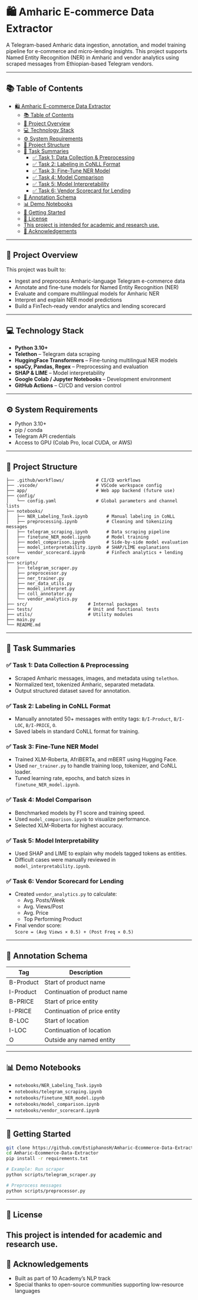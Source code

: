
# 🛍️ Amharic E-commerce Data Extractor

A Telegram-based Amharic data ingestion, annotation, and model training pipeline for e-commerce and micro-lending insights. This project supports Named Entity Recognition (NER) in Amharic and vendor analytics using scraped messages from Ethiopian-based Telegram vendors.

---

## 📚 Table of Contents

- [🛍️ Amharic E-commerce Data Extractor](#️-amharic-e-commerce-data-extractor)
  - [📚 Table of Contents](#-table-of-contents)
  - [📌 Project Overview](#-project-overview)
  - [💻 Technology Stack](#-technology-stack)
  - [⚙️ System Requirements](#️-system-requirements)
  - [📁 Project Structure](#-project-structure)
  - [🧠 Task Summaries](#-task-summaries)
    - [✅ Task 1: Data Collection \& Preprocessing](#-task-1-data-collection--preprocessing)
    - [✅ Task 2: Labeling in CoNLL Format](#-task-2-labeling-in-conll-format)
    - [✅ Task 3: Fine-Tune NER Model](#-task-3-fine-tune-ner-model)
    - [✅ Task 4: Model Comparison](#-task-4-model-comparison)
    - [✅ Task 5: Model Interpretability](#-task-5-model-interpretability)
    - [✅ Task 6: Vendor Scorecard for Lending](#-task-6-vendor-scorecard-for-lending)
  - [🔖 Annotation Schema](#-annotation-schema)
  - [📊 Demo Notebooks](#-demo-notebooks)
  - [🚀 Getting Started](#-getting-started)
  - [📌 License](#-license)
  - [This project is intended for academic and research use.](#this-project-is-intended-for-academic-and-research-use)
  - [🙌 Acknowledgements](#-acknowledgements)

---

## 📌 Project Overview

This project was built to:
- Ingest and preprocess Amharic-language Telegram e-commerce data
- Annotate and fine-tune models for Named Entity Recognition (NER)
- Evaluate and compare multilingual models for Amharic NER
- Interpret and explain NER model predictions
- Build a FinTech-ready vendor analytics and lending scorecard

---

## 💻 Technology Stack

- **Python 3.10+**
- **Telethon** – Telegram data scraping
- **HuggingFace Transformers** – Fine-tuning multilingual NER models
- **spaCy, Pandas, Regex** – Preprocessing and evaluation
- **SHAP & LIME** – Model interpretability
- **Google Colab / Jupyter Notebooks** – Development environment
- **GitHub Actions** – CI/CD and version control

---

## ⚙️ System Requirements

- Python 3.10+
- pip / conda
- Telegram API credentials
- Access to GPU (Colab Pro, local CUDA, or AWS)

---

## 📁 Project Structure

```
├── .github/workflows/            # CI/CD workflows
├── .vscode/                      # VSCode workspace config
├── app/                          # Web app backend (future use)
├── config/
│   └── config.yaml               # Global parameters and channel lists
├── notebooks/
│   ├── NER_Labeling_Task.ipynb       # Manual labeling in CoNLL
│   ├── preprocessing.ipynb           # Cleaning and tokenizing messages
│   ├── telegram_scraping.ipynb       # Data scraping pipeline
│   ├── finetune_NER_model.ipynb      # Model training
│   ├── model_comparison.ipynb        # Side-by-side model evaluation
│   ├── model_interpretability.ipynb  # SHAP/LIME explanations
│   └── vendor_scorecard.ipynb        # FinTech analytics + lending score
├── scripts/
│   ├── telegram_scraper.py
│   ├── preprocessor.py
│   ├── ner_trainer.py
│   ├── ner_data_utils.py
│   ├── model_interpret.py
│   ├── coll_annotator.py
│   └── vendor_analytics.py
├── src/                       # Internal packages
├── tests/                     # Unit and functional tests
├── utils/                     # Utility modules
├── main.py
└── README.md
```

---

## 🧠 Task Summaries

### ✅ Task 1: Data Collection & Preprocessing
- Scraped Amharic messages, images, and metadata using `telethon`.
- Normalized text, tokenized Amharic, separated metadata.
- Output structured dataset saved for annotation.

### ✅ Task 2: Labeling in CoNLL Format
- Manually annotated 50+ messages with entity tags: `B/I-Product`, `B/I-LOC`, `B/I-PRICE`, `O`.
- Saved labels in standard CoNLL format for training.

### ✅ Task 3: Fine-Tune NER Model
- Trained XLM-Roberta, AfriBERTa, and mBERT using Hugging Face.
- Used `ner_trainer.py` to handle training loop, tokenizer, and CoNLL loader.
- Tuned learning rate, epochs, and batch sizes in `finetune_NER_model.ipynb`.

### ✅ Task 4: Model Comparison
- Benchmarked models by F1 score and training speed.
- Used `model_comparison.ipynb` to visualize performance.
- Selected XLM-Roberta for highest accuracy.

### ✅ Task 5: Model Interpretability
- Used SHAP and LIME to explain why models tagged tokens as entities.
- Difficult cases were manually reviewed in `model_interpretability.ipynb`.

### ✅ Task 6: Vendor Scorecard for Lending
- Created `vendor_analytics.py` to calculate:
  - Avg. Posts/Week
  - Avg. Views/Post
  - Avg. Price
  - Top Performing Product
- Final vendor score:  
  `Score = (Avg Views × 0.5) + (Post Freq × 0.5)`

---

## 🔖 Annotation Schema

| Tag        | Description                      |
|------------|----------------------------------|
| B-Product  | Start of product name            |
| I-Product  | Continuation of product name     |
| B-PRICE    | Start of price entity            |
| I-PRICE    | Continuation of price entity     |
| B-LOC      | Start of location                |
| I-LOC      | Continuation of location         |
| O          | Outside any named entity         |

---

## 📊 Demo Notebooks

- `notebooks/NER_Labeling_Task.ipynb`
- `notebooks/telegram_scraping.ipynb`
- `notebooks/finetune_NER_model.ipynb`
- `notebooks/model_comparison.ipynb`
- `notebooks/vendor_scorecard.ipynb`

---

## 🚀 Getting Started

```bash
git clone https://github.com/EstiphanosH/Amharic-Ecommerce-Data-Extractor.git
cd Amharic-Ecommerce-Data-Extractor
pip install -r requirements.txt

# Example: Run scraper
python scripts/telegram_scraper.py

# Preprocess messages
python scripts/preprocessor.py
```

---

## 📌 License

This project is intended for academic and research use. 
---

## 🙌 Acknowledgements

- Built as part of 10 Academy’s NLP track
- Special thanks to open-source communities supporting low-resource languages
